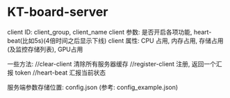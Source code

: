 # KT-board-server

client ID: client_group, client_name
client 参数: 是否开启各项功能, heart-beat(比如5s)(4倍时间之后显示下线)
client 属性: CPU 占用, 内存占用, 存储占用(及监控存储列表), GPU占用

一些方法:
/<key-path>/clear-client 清除所有服务器缓存
/<key-path>/register-client 注册, 返回一个汇报 token
/<key-path>/heart-beat 汇报当前状态

服务端参数存储位置: config.json (参考: config_example.json)